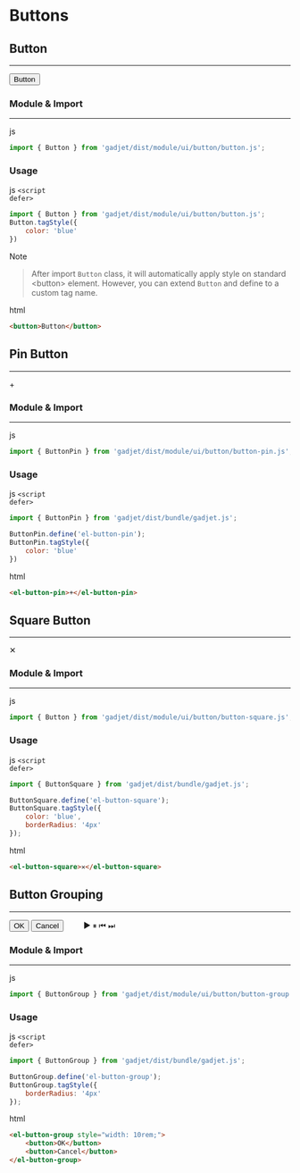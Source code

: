 # Buttons

## Button
---
<div class="preview">
    <button>Button</button>
</div>

### Module & Import
---
<el-code-title>js</el-code-title>
```js
import { Button } from 'gadjet/dist/module/ui/button/button.js';
```

### Usage

<el-code-title>js <code>\<script defer></code></el-code-title>
```js
import { Button } from 'gadjet/dist/module/ui/button/button.js';
Button.tagStyle({
    color: 'blue'
})
```

<el-blockquote-title>Note</el-blockquote-title>
> After import `Button` class, it will automatically apply style
> on standard \<button\> element. However, you can extend `Button` and
> define to a custom tag name.

<el-code-title>html</el-code-title>
```html
<button>Button</button>
```


## Pin Button
---
<div class="preview">
    <el-button-pin>+</el-button-pin>
</div>

### Module & Import
---
<el-code-title>js</el-code-title>
```js
import { ButtonPin } from 'gadjet/dist/module/ui/button/button-pin.js';
```

### Usage

<el-code-title>js <code>\<script defer></code></el-code-title>
```js
import { ButtonPin } from 'gadjet/dist/bundle/gadjet.js';

ButtonPin.define('el-button-pin');
ButtonPin.tagStyle({
    color: 'blue'
})
```

<el-code-title>html</el-code-title>
```html
<el-button-pin>+</el-button-pin>
```

## Square Button
---
<div class="preview">
    <el-button-square>✕</el-button-square>
</div>

### Module & Import
---
<el-code-title>js</el-code-title>
```js
import { Button } from 'gadjet/dist/module/ui/button/button-square.js';
```

### Usage
<el-code-title>js <code>\<script defer></code></el-code-title>
```js
import { ButtonSquare } from 'gadjet/dist/bundle/gadjet.js';

ButtonSquare.define('el-button-square');
ButtonSquare.tagStyle({
    color: 'blue',
    borderRadius: '4px'
});
```

<el-code-title>html</el-code-title>
```html
<el-button-square>✕</el-button-square>
```

## Button Grouping
---
<div class="preview">
    <el-button-group style="width: 10rem;">
        <button>OK</button>
        <button>Cancel</button>
    </el-button-group>
    <el-button-group style="margin-left: 2rem;">
        <el-button-square>▶</el-button-square>
        <el-button-square>⏸</el-button-square>
        <el-button-square>⏮</el-button-square>
        <el-button-square>⏭</el-button-square>
    </el-button-group>
</div>

### Module & Import
---
<el-code-title>js</el-code-title>
```js
import { ButtonGroup } from 'gadjet/dist/module/ui/button/button-group.js';
```

### Usage

<el-code-title>js <code>\<script defer></code></el-code-title>
```js
import { ButtonGroup } from 'gadjet/dist/bundle/gadjet.js';

ButtonGroup.define('el-button-group');
ButtonGroup.tagStyle({
    borderRadius: '4px'
});
```

<el-code-title>html</el-code-title>
```html
<el-button-group style="width: 10rem;">
    <button>OK</button>
    <button>Cancel</button>
</el-button-group>
```